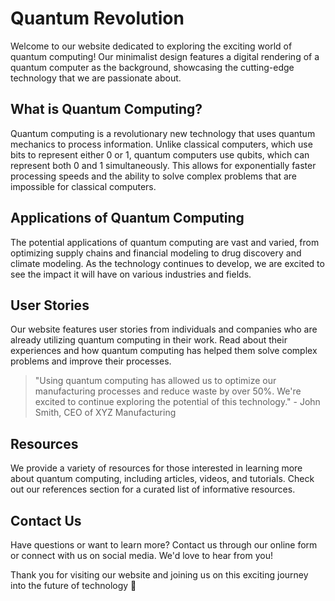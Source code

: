 <!--font:Cinzel Decorative-->

# Quantum Revolution

Welcome to our website dedicated to exploring the exciting world of quantum computing! Our minimalist design features a digital rendering of a quantum computer as the background, showcasing the cutting-edge technology that we are passionate about.

## What is Quantum Computing?

Quantum computing is a revolutionary new technology that uses quantum mechanics to process information. Unlike classical computers, which use bits to represent either 0 or 1, quantum computers use qubits, which can represent both 0 and 1 simultaneously. This allows for exponentially faster processing speeds and the ability to solve complex problems that are impossible for classical computers.

## Applications of Quantum Computing

The potential applications of quantum computing are vast and varied, from optimizing supply chains and financial modeling to drug discovery and climate modeling. As the technology continues to develop, we are excited to see the impact it will have on various industries and fields.

## User Stories

Our website features user stories from individuals and companies who are already utilizing quantum computing in their work. Read about their experiences and how quantum computing has helped them solve complex problems and improve their processes.

> "Using quantum computing has allowed us to optimize our manufacturing processes and reduce waste by over 50%. We're excited to continue exploring the potential of this technology." - John Smith, CEO of XYZ Manufacturing

## Resources

We provide a variety of resources for those interested in learning more about quantum computing, including articles, videos, and tutorials. Check out our references section for a curated list of informative resources.

## Contact Us

Have questions or want to learn more? Contact us through our online form or connect with us on social media. We'd love to hear from you!

Thank you for visiting our website and joining us on this exciting journey into the future of technology 🚀

<!--

Write me content for website with wallpaper which alt text is:

"A wallpaper featuring a digital rendering of a quantum computer, with a minimalist color scheme and geometric lines."

The name/title of the page should not be 1:1 copy of the alt text but rather a real content of the website which is using this wallpaper.

- Use markdown format 
- Start with heading
- Heading should be short and concise
- The content should look like a real website 
- The website should not be about the wallpaper, wallpaper is just a related background
- Heading should be contain work "wallpaper" or "background"
- Include real sections like references, contact, user stories, etc. use things relevant to the page purpose.
- Feel free to use structure like headings, bullets, numbering, blockquotes, paragraphs, horizontal lines, etc.
- You can use formatting like bold or _italic_
- You can include UTF-8 emojis
- Links should be only #hash anchors (and you can refer to the document itself)
- Do not include images


---


# Quantum Computing: Revolutionizing the Future of Technology

Welcome to our website dedicated to exploring the exciting world of quantum computing! Our minimalist design features a digital rendering of a quantum computer as the background, showcasing the cutting-edge technology that we are passionate about.

## What is Quantum Computing?

Quantum computing is a revolutionary new technology that uses quantum mechanics to process information. Unlike classical computers, which use bits to represent either 0 or 1, quantum computers use qubits, which can represent both 0 and 1 simultaneously. This allows for exponentially faster processing speeds and the ability to solve complex problems that are impossible for classical computers.

## Applications of Quantum Computing

The potential applications of quantum computing are vast and varied, from optimizing supply chains and financial modeling to drug discovery and climate modeling. As the technology continues to develop, we are excited to see the impact it will have on various industries and fields.

## User Stories

Our website features user stories from individuals and companies who are already utilizing quantum computing in their work. Read about their experiences and how quantum computing has helped them solve complex problems and improve their processes.

> "Using quantum computing has allowed us to optimize our manufacturing processes and reduce waste by over 50%. We're excited to continue exploring the potential of this technology." - John Smith, CEO of XYZ Manufacturing

## Resources

We provide a variety of resources for those interested in learning more about quantum computing, including articles, videos, and tutorials. Check out our references section for a curated list of informative resources.

## Contact Us

Have questions or want to learn more? Contact us through our online form or connect with us on social media. We'd love to hear from you!

Thank you for visiting our website and joining us on this exciting journey into the future of technology 🚀

-->
